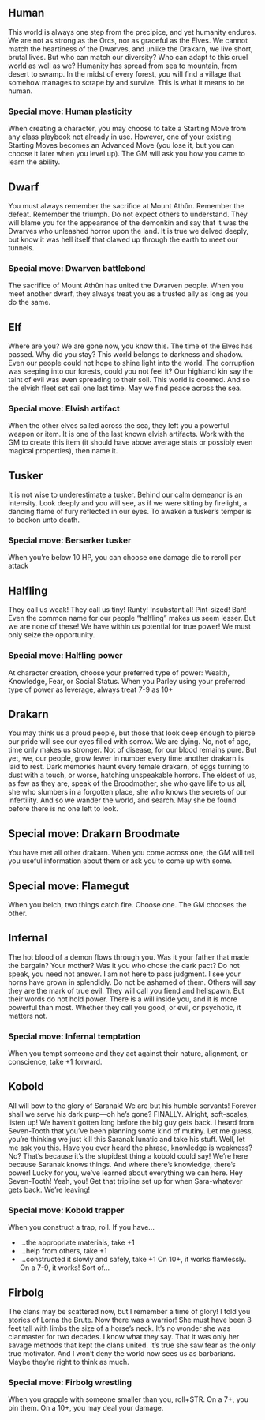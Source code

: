 ## Human
This world is always one step from the precipice, and yet humanity endures. We are not as strong as the Orcs, nor as graceful as the Elves. We cannot match the heartiness of the Dwarves, and unlike the Drakarn, we live short, brutal lives. But who can match our diversity? Who can adapt to this cruel world as well as we? Humanity has spread from sea to mountain, from desert to swamp. In the midst of every forest, you will find a village that somehow manages to scrape by and survive. This is what it means to be human.

### Special move: Human plasticity
When creating a character, you may choose to take a Starting Move from any class playbook not already in use. However, one of your existing Starting Moves becomes an Advanced Move (you lose it, but you can choose it later when you level up). The GM will ask you how you came to learn the ability.

## Dwarf
You must always remember the sacrifice at Mount Athûn. Remember the defeat. Remember the triumph. Do not expect others to understand. They will blame you for the appearance of the demonkin and say that it was the Dwarves who unleashed horror upon the land. It is true we delved deeply, but know it was hell itself that clawed up through the earth to meet our tunnels.

### Special move: Dwarven battlebond
The sacrifice of Mount Athûn has united the Dwarven people. When you meet another dwarf, they always treat you as a trusted ally as long as you do the same.

## Elf
Where are you? We are gone now, you know this. The time of the Elves has passed. Why did you stay? This world belongs to darkness and shadow. Even our people could not hope to shine light into the world. The corruption was seeping into our forests, could you not feel it? Our highland kin say the taint of evil was even spreading to their soil. This world is doomed. And so the elvish fleet set sail one last time. May we find peace across the sea.

### Special move: Elvish artifact
When the other elves sailed across the sea, they left you a powerful weapon or item. It is one of the last known elvish artifacts. Work with the GM to create this item (it should have above average stats or possibly even magical properties), then name it.

## Tusker
It is not wise to underestimate a tusker. Behind our calm demeanor is an intensity. Look deeply and you will see, as if we were sitting by firelight, a dancing flame of fury reflected in our eyes. To awaken a tusker’s temper is to beckon unto death.

### Special move: Berserker tusker
When you’re below 10 HP, you can choose one damage die to reroll per attack

## Halfling
They call us weak! They call us tiny! Runty! Insubstantial! Pint-sized! Bah! Even the common name for our people “halfling” makes us seem lesser. But we are none of these! We have within us potential for true power! We must only seize the opportunity.

### Special move: Halfling power
At character creation, choose your preferred type of power: Wealth, Knowledge, Fear, or Social Status. When you Parley using your preferred type of power as leverage, always treat 7-9 as 10+

## Drakarn
You may think us a proud people, but those that look deep enough to pierce our pride will see our eyes filled with sorrow. We are dying. No, not of age, time only makes us stronger. Not of disease, for our blood remains pure. But yet, we, our people, grow fewer in number every time another drakarn is laid to rest. Dark memories haunt every female drakarn, of eggs turning to dust with a touch, or worse, hatching unspeakable horrors. The eldest of us, as few as they are, speak of the Broodmother, she who gave life to us all, she who slumbers in a forgotten place, she who knows the secrets of our infertility. And so we wander the world, and search. May she be found before there is no one left to look.

## Special move: Drakarn Broodmate
You have met all other drakarn. When you come across one, the GM will tell you useful information about them or ask you to come up with some.

## Special move: Flamegut
When you belch, two things catch fire. Choose one. The GM chooses the other.

## Infernal
The hot blood of a demon flows through you. Was it your father that made the bargain? Your mother? Was it you who chose the dark pact? Do not speak, you need not answer. I am not here to pass judgment. I see your horns have grown in splendidly. Do not be ashamed of them. Others will say they are the mark of true evil. They will call you fiend and hellspawn. But their words do not hold power. There is a will inside you, and it is more powerful than most. Whether they call you good, or evil, or psychotic, it matters not.

### Special move: Infernal temptation
When you tempt someone and they act against their nature, alignment, or conscience, take +1 forward.

## Kobold
All will bow to the glory of Saranak! We are but his humble servants! Forever shall we serve his dark purp—oh he’s gone? FINALLY. Alright, soft-scales, listen up! We haven’t gotten long before the big guy gets back. I heard from Seven-Tooth that you’ve been planning some kind of mutiny. Let me guess, you’re thinking we just kill this Saranak lunatic and take his stuff. Well, let me ask you this. Have you ever heard the phrase, knowledge is weakness? No? That’s because it’s the stupidest thing a kobold could say! We’re here because Saranak knows things. And where there’s knowledge, there’s power! Lucky for you, we’ve learned about everything we can here. Hey Seven-Tooth! Yeah, you! Get that tripline set up for when Sara-whatever gets back. We’re leaving!

### Special move: Kobold trapper
When you construct a trap, roll. If you have...
- ...the appropriate materials, take +1
- ...help from others, take +1
- ...constructed it slowly and safely, take +1
On 10+, it works flawlessly. On a 7-9, it works! Sort of...

## Firbolg
The clans may be scattered now, but I remember a time of glory! I told you stories of Lorna the Brute. Now there was a warrior! She must have been 8 feet tall with limbs the size of a horse’s neck. It’s no wonder she was clanmaster for two decades. I know what they say. That it was only her savage methods that kept the clans united. It’s true she saw fear as the only true motivator. And I won’t deny the world now sees us as barbarians. Maybe they’re right to think as much.

### Special move: Firbolg wrestling
When you grapple with someone smaller than you, roll+STR. On a 7+, you pin them. On a 10+, you may deal your damage.

